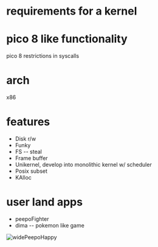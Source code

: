 # requirements for a kernel

# pico 8 like functionality
pico 8 restrictions in syscalls

# arch
x86

# features
- Disk r/w
- Funky
- FS -- steal
- Frame buffer
- Unikernel, develop into monolithic kernel w/ scheduler
- Posix subset
- KAlloc

# user land apps
- peepoFighter
- dima -- pokemon like game


![widePeepoHappy](peepo-emotes/widePeepoHappy.png "test image")
